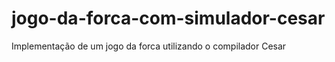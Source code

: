 # jogo-da-forca-com-simulador-cesar
Implementação de um jogo da forca utilizando o compilador Cesar
